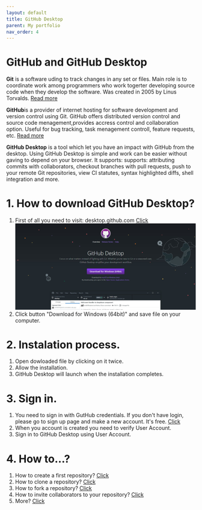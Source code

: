 ```yaml
---
layout: default
title: GitHub Desktop
parent: My portfolio
nav_order: 4
---
```


# GitHub and GitHub Desktop

<b>Git</b> is a software uding to track changes in any set or files. Main role is to coordinate work among programmers who work togerter developing source code when they develop the software. Was created in 2005 by Linus Torvalds. [Read more](https://git-scm.com/)

<b>GitHub</b>is a provider of internet hosting for software development and version control using Git. GitHub offers distributed version control and source code menagement,provides accress control and collaboration option. Useful for bug tracking, task menagement controll, feature requests, etc. [Read more](https://github.com/)

<b>GitHub Desktop</b> is a tool which let you have an impact with GitHub from the desktop. Using GitHub Desktop is simple and work can be easier without gaving to depend on your browser. It supports: supports: attributing commits with collaborators, checkout branches with pull requests, push to your remote Git repositories, view CI statutes, syntax highlighted diffs, shell integration and more.

# 1. How to download GitHub Desktop?

1. First of all you need to visit: desktop.github.com [Click](https://desktop.github.com/) 
     ![Text to display if no image](/assets/images/gh1.jpg)
2. Click button "Download for Windows (64bit)" and save file on your computer.
# 2. Instalation process.
1. Open dowloaded file by clicking on it twice.
2. Allow the installation.
3. GitHub Desktop will launch when the installation completes.

# 3. Sign in.
1. You need to sign in with GutHub credentials. If you don't have login, please go to sign up page and make a new account. It's free. [Click](https://github.com/join?source=header-home)
2. When you account is created you need to verify User Account.
3. Sign in to GitHub Desktop using User Account.

# 4. How to...?
1. How to create a first repository? [Click](https://docs.github.com/en/desktop/installing-and-configuring-github-desktop/creating-your-first-repository-using-github-desktop)  
2. How to clone a repository? [Click](https://docs.github.com/en/github/creating-cloning-and-archiving-repositories/cloning-a-repository)  
3. How to fork a repository? [Click](https://docs.github.com/en/github/getting-started-with-github/fork-a-repo)  
4. How to invite collaborators to your repository? [Click](https://docs.github.com/en/github/setting-up-and-managing-your-github-user-account/inviting-collaborators-to-a-personal-repository)  
5. More? [Click](https://docs.github.com/en/github/getting-started-with-github)